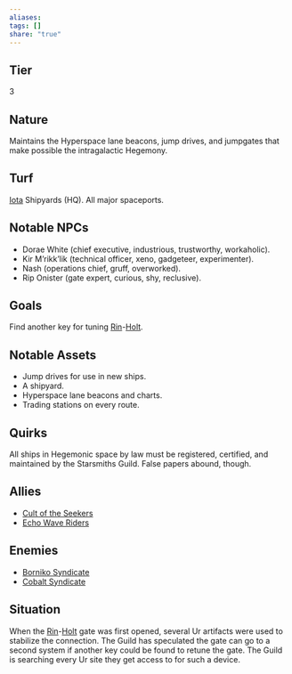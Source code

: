 ```yaml
---
aliases: 
tags: []
share: "true"
---
```

## Tier
3

## Nature
Maintains the Hyperspace lane beacons, jump drives, and jumpgates that make possible the intragalactic Hegemony.

## Turf
[Iota](../Atlas/Procyon/Iota/index.md) Shipyards (HQ). All major spaceports.

## Notable NPCs
- Dorae White (chief executive, industrious, trustworthy, workaholic).
- Kir M’rikk’lik (technical officer, xeno, gadgeteer, experimenter).
- Nash (operations chief, gruff, overworked).
- Rip Onister (gate expert, curious, shy, reclusive).

## Goals
Find another key for tuning [Rin](../Atlas/Procyon/Rin/index.md)-[Holt](../Atlas/Procyon/Holt/index.md).

## Notable Assets
- Jump drives for use in new ships.
- A shipyard.
- Hyperspace lane beacons and charts.
- Trading stations on every route.

## Quirks
All ships in Hegemonic space by law must be registered, certified, and maintained by the Starsmiths Guild. False papers abound, though.

## Allies
- [Cult of the Seekers](./Cult%20of%20the%20Seekers.md)
- [Echo Wave Riders](./Echo%20Wave%20Riders.md)

## Enemies
- [Borniko Syndicate](./Borniko%20Syndicate.md)
- [Cobalt Syndicate](./Cobalt%20Syndicate.md)

## Situation
When the [Rin](../Atlas/Procyon/Rin/index.md)-[Holt](../Atlas/Procyon/Holt/index.md) gate was first opened, several Ur artifacts were used to stabilize the connection. The Guild has speculated the gate can go to a second system if another key could be found to retune the gate. The Guild is searching every Ur site they get access to for such a device.
